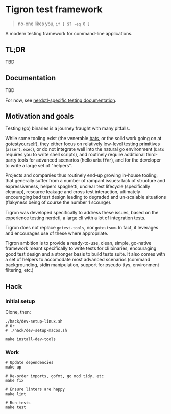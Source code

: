 # Tigron test framework

>  no-one likes you, `if [ $? -eq 0 ]`

A modern testing framework for command-line applications.

## TL;DR

TBD

## Documentation

TBD

For now, see [nerdctl-specific testing documentation](https://github.com/containerd/nerdctl/blob/main/docs/testing/tools.md).

## Motivation and goals

Testing (go) binaries is a journey fraught with many pitfalls.

While some tooling exist (the venerable [bats](https://github.com/bats-core/bats-core), or the solid work going
on at [gotestyourself](https://github.com/gotestyourself)), they either focus on relatively low-level testing
primitives (`assert`, `exec`), or do not integrate well into the natural go environment
(`bats` requires you to write shell scripts), and routinely require additional third-party tools for advanced scenarios
(hello `unbuffer`), and for the developer to write a large set of "helpers".

Projects and companies thus routinely end-up growing in-house tooling, that generally suffer from a number of
rampant issues: lack of structure and expressiveness, helpers spaghetti, unclear test lifecycle (specifically
cleanup), resource leakage and cross test interaction, ultimately encouraging bad test design leading to degraded
and un-scalable situations (flakyness being of course the number 1 scourge).

Tigron was developed specifically to address these issues, based on the experience testing nerdctl, a large cli
with a lot of integration tests.

Tigron does not replace `gotest.tools`, nor `gotestsum`. In fact, it leverages and encourages use of these where
appropriate.

Tigron ambition is to provide a ready-to-use, clean, simple, go-native framework meant specifically to
write tests for cli binaries, encouraging good test design and a stronger basis to build tests suite.
It also comes with a set of helpers to accomodate most advanced scenarios (command backgrounding, stdin manipulation,
support for pseudo ttys, environment filtering, etc.)

## Hack

### Initial setup

Clone, then:

```
./hack/dev-setup-linux.sh
# Or
# ./hack/dev-setup-macos.sh

make install-dev-tools
```

### Work

```
# Update dependencies
make up
```

```
# Re-order imports, gofmt, go mod tidy, etc
make fix
```

```
# Ensure linters are happy
make lint
```

```
# Run tests
make test
```
